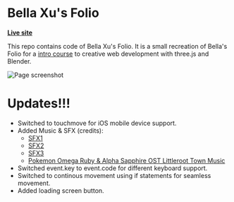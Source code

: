 # Bella Xu's Folio

**[Live site](http://bellas-park.com/)**

This repo contains code of Bella Xu's Folio. It is a small recreation of Bella's Folio for a [intro course](https://www.youtube.com/watch?v=X3pPAdQBKHo) to creative web development with three.js and Blender.

![Page screenshot](/media/o-image.webp?raw=true "Page screenshot")

# Updates!!!

- Switched to touchmove for iOS mobile device support.
- Added Music & SFX (credits):
  - [SFX1](https://tuna.voicemod.net/sound/70e8a476-80ba-4639-a6c4-f7f66265dab7)
  - [SFX2](https://tuna.voicemod.net/sound/6bdfe693-0328-40ec-a0ca-6dcc6089e71b)
  - [SFX3](https://tuna.voicemod.net/sound/56349e80-9530-4f4b-a6ab-a5cc789cca9a)
  - [Pokemon Omega Ruby & Alpha Sapphire OST Littleroot Town Music](https://www.youtube.com/watch?v=52zzTF5sFTI)
- Switched event.key to event.code for different keyboard support.
- Switched to continous movement using if statements for seamless movement.
- Added loading screen button.
